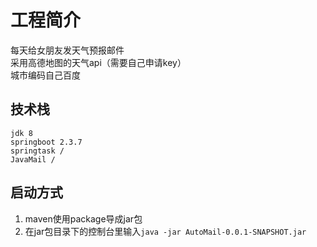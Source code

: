 # 工程简介

每天给女朋友发天气预报邮件<br>
采用高德地图的天气api（需要自己申请key）<br>
城市编码自己百度

## 技术栈

~~~~
jdk 8
springboot 2.3.7
springtask /
JavaMail /
~~~~

## 启动方式
1. maven使用package导成jar包 
2. 在jar包目录下的控制台里输入`java -jar AutoMail-0.0.1-SNAPSHOT.jar`